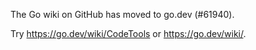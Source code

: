 The Go wiki on GitHub has moved to go.dev (#61940).

Try <https://go.dev/wiki/CodeTools> or <https://go.dev/wiki/>.

